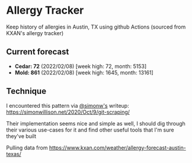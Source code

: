 # Allergy Tracker

Keep history of allergies in Austin, TX using github Actions (sourced from KXAN's allergy tracker)

## Current forecast
<!-- INJECT FORECAST -->
- **Cedar: 72** (2022/02/08)  [week high: 72, month: 5153]
- **Mold: 861** (2022/02/08)  [week high: 1645, month: 13161]
<!-- END INJECT FORECAST -->

## Technique

I encountered this pattern via [@simonw's](https://github.com/simonw) writeup: https://simonwillison.net/2020/Oct/9/git-scraping/

Their implementation seems nice and simple as well, I should dig through their various use-cases for it and find other useful tools that I'm sure they've built

Pulling data from https://www.kxan.com/weather/allergy-forecast-austin-texas/
